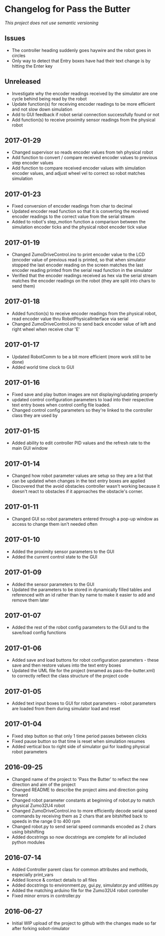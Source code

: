# Changelog for Pass the Butter
*This project does not use semantic versioning*

## Issues
- The controller heading suddenly goes haywire and the robot goes in circles
- Only way to detect that Entry boxes have had their text change is by hitting the Enter key

## Unreleased
- Investigate why the encoder readings received by the simulator are one cycle behind  being read by the robot
- Update function(s) for receiving encoder readings to be more efficient and not slow down simulation
- Add to GUI feedback if robot serial connection successfully found or not
- Add function(s) to receive proximity sensor readings from the physical robot

## 2017-01-29
- Changed supervisor so reads encoder values from teh physical robot
- Add function to convert / compare received encoder values to previous step encoder values
- Add function to compare received encoder values with simulation encoder values, and adjust wheel vel to correct so robot matches simulation

## 2017-01-23
- Fixed conversion of encoder readings from char to decimal
- Updated encoder read function so that it is converting the received encoder readings to the correct value from the serial stream
- Added to robot's step_motion function a comparison between the simulation encoder ticks and the physical robot encoder tick value

## 2017-01-19
- Changed ZumoDriveControl.ino to print encoder value to the LCD (encoder value of previous read is printed, so that when simulator stopped the last encoder reading on the screen matches the last encoder reading printed from the serial read function in the simulator
- Verified that the encoder readings received as hex via the serial stream matches the encoder readings on the robot (they are split into chars to send them)

## 2017-01-18
- Added function(s) to receive encoder readings from the physical robot, read encoder value thru RobotPhysicalInterface via serial
- Changed ZumoDriveControl.ino to send back encoder value of left and right wheel when receive char 'E'

## 2017-01-17
- Updated RobotComm to be a bit more efficient (more work still to be done)
- Added world time clock to GUI

## 2017-01-16
- Fixed save and play button images are not displaying/updating properly
- updated control configuration parameters to load into their respective text entry boxes when control config file loaded.
- Changed control config parameters so they're linked to the controller class they are used by

## 2017-01-15
- Added ability to edit controller PID values and the refresh rate to the main GUI window

## 2017-01-14
- Changed how robot parameter values are setup so they are a list that can be updated when changes in the text entry boxes are applied
- Discovered that the avoid obstacles controller wasn't working because it doesn't react to obstacles if it approaches the obstacle's corner.

## 2017-01-11
- Changed GUI so robot parameters entered through a pop-up window as access to change them isn't needed often

## 2017-01-10
- Added the proximity sensor parameters to the GUI
- Added the current control state to the GUI

## 2017-01-09
- Added the sensor parameters to the GUI
- Updated the parameters to be stored in dynamically filled tables and referenced with an id rather than by name to make it easier to add and remove them later

## 2017-01-07
- Added the rest of the robot config parameters to the GUI and to the save/load config functions

## 2017-01-06
- Added save and load buttons for robot configuration parameters - these save and then restore values into the text entry boxes
- Updated the UML file for the project (renamed as pass-the-butter.xml) to correctly reflect the class structure of the project code

## 2017-01-05
- Added text input boxes to GUI for robot parameters - robot parameters are loaded from them during simulator load and reset

## 2017-01-04
- Fixed step button so that only 1 time period passes between clicks
- Fixed pause button so that time is reset when simulation resumes
- Added vertical box to right side of simulator gui for loading physical robot parameters

## 2016-09-25
- Changed name of the project to 'Pass the Butter' to reflect the new direction and aim of the project
- Changed README to describe the project aims and direction going forward
- Changed robot parameter constants at beginning of robot.py to match physical Zumo32U4 robot
- Changed ZumoDriveControl.ino to more efficiently decode serial speed commands by receiving them as 2 chars that are bitshifted back to speeds in the range 0 to 400 rpm
- Changed robot.py to send serial speed commands encoded as 2 chars using bitshifting
- Added docstrings so now docstrings are complete for all included python modules

## 2016-07-14
- Added Controller parent class for common attributes and methods, especially print_vars
- Added licence & contact details to all files
- Added docstrings to environment.py, gui.py, simulator.py and
utilities.py
- Added the matching arduino file for the Zumo32U4 robot
controller
- Fixed minor errors in controller.py

## 2016-06-27
- Initial WIP upload of the project to github with the changes made so far after forking sobot-rimulator
